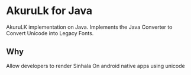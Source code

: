 AkuruLk for Java
================

AkuruLK implementation on Java.
Implements the Java Converter to Convert Unicode into Legacy Fonts.

Why
---
Allow developers to render Sinhala On android native apps using unicode

